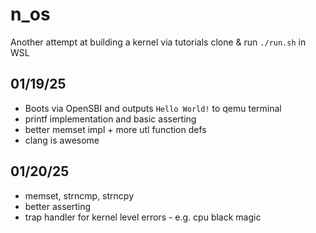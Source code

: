# n_os
Another attempt at building a kernel via tutorials
clone & run `./run.sh` in WSL

## 01/19/25
- Boots via OpenSBI and outputs `Hello World!` to qemu terminal
- printf implementation and basic asserting
- better memset impl + more utl function defs
- clang is awesome

## 01/20/25
- memset, strncmp, strncpy
- better asserting
- trap handler for kernel level errors - e.g. cpu black magic